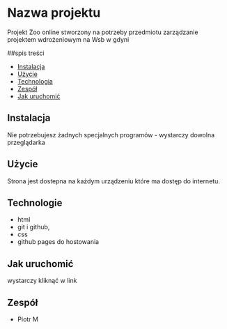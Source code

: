 # Nazwa projektu
Projekt Zoo online stworzony na potrzeby przedmiotu zarządzanie projektem wdrożeniowym na Wsb w gdyni

##spis treści
- [Instalacja](#instalacja)
- [Użycie](#użycie)
- [Technologia](#technologia)
- [Zespół](#zespół)
- [Jak uruchomić](#jak-uruchomić)

## Instalacja
Nie potrzebujesz żadnych specjalnych programów - wystarczy dowolna przeglądarka

## Użycie
Strona jest dostepna na każdym urządzeniu które ma dostęp do internetu.

## Technologie
- html
- git i github,
- css
- github pages do hostowania

## Jak uruchomić
wystarczy kliknąć w link

## Zespół
- Piotr M
